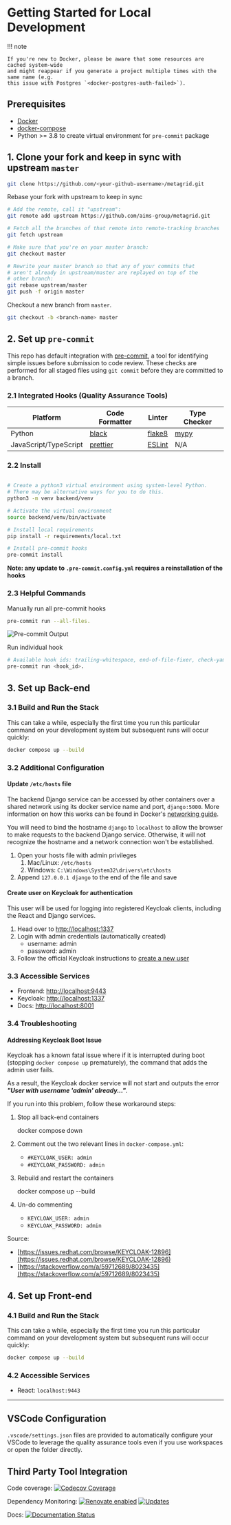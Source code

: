 # Getting Started for Local Development

!!! note

    If you're new to Docker, please be aware that some resources are cached system-wide
    and might reappear if you generate a project multiple times with the same name (e.g.
    this issue with Postgres `<docker-postgres-auth-failed>`).

## Prerequisites

- [Docker](https://docs.docker.com/get-docker/)
- [docker-compose](https://docs.docker.com/compose/install/)
- Python >= 3.8 to create virtual environment for `pre-commit` package

## 1. Clone your fork and keep in sync with upstream `master`

```bash
git clone https://github.com/<your-github-username>/metagrid.git
```

Rebase your fork with upstream to keep in sync

```bash
# Add the remote, call it "upstream":
git remote add upstream https://github.com/aims-group/metagrid.git

# Fetch all the branches of that remote into remote-tracking branches
git fetch upstream

# Make sure that you're on your master branch:
git checkout master

# Rewrite your master branch so that any of your commits that
# aren't already in upstream/master are replayed on top of the
# other branch:
git rebase upstream/master
git push -f origin master
```

Checkout a new branch from `master`.

```bash
git checkout -b <branch-name> master
```

## 2. Set up `pre-commit`

This repo has default integration with [pre-commit](https://pre-commit.com/), a tool for identifying simple issues before submission to code review. These checks are performed for all staged files using `git commit` before they are committed to a branch.

### 2.1 Integrated Hooks (Quality Assurance Tools)

| Platform              | Code Formatter                                   | Linter                                           | Type Checker                  |
| --------------------- | ------------------------------------------------ | ------------------------------------------------ | ----------------------------- |
| Python                | [black](https://black.readthedocs.io/en/stable/) | [flake8](https://github.com/PyCQA/flake8#flake8) | [mypy](http://mypy-lang.org/) |
| JavaScript/TypeScript | [prettier](https://prettier.io/)                 | [ESLint](https://eslint.org/)                    | N/A                           |

### 2.2 Install

```bash

# Create a python3 virtual environment using system-level Python.
# There may be alternative ways for you to do this.
python3 -m venv backend/venv

# Activate the virtual environment
source backend/venv/bin/activate

# Install local requirements
pip install -r requirements/local.txt

# Install pre-commit hooks
pre-commit install
```

**Note: any update to `.pre-commit.config.yml` requires a reinstallation of the hooks**

### 2.3 Helpful Commands

Manually run all pre-commit hooks

```bash
pre-commit run --all-files.
```

![Pre-commit Output](../images/pre-commit-passing.png)

Run individual hook

```bash
# Available hook ids: trailing-whitespace, end-of-file-fixer, check-yaml, black, isort, flake8, mypy
pre-commit run <hook_id>.
```

## 3. Set up Back-end

### 3.1 Build and Run the Stack

This can take a while, especially the first time you run this particular command on your development system but subsequent runs will occur quickly:

```bash
docker compose up --build
```

### 3.2 Additional Configuration

#### Update `/etc/hosts` file

The backend Django service can be accessed by other containers over a shared network using its docker service name and port, `django:5000`. More information on how this works can be found in Docker's [networking guide](https://docs.docker.com/compose/networking/).

You will need to bind the hostname `django` to `localhost` to allow the browser to make requests to the backend Django service. Otherwise, it will not recognize the hostname and a network connection won't be established.

1. Open your hosts file with admin privileges
   1. Mac/Linux: `/etc/hosts`
   2. Windows: `C:\Windows\System32\drivers\etc\hosts`
2. Append `127.0.0.1 django` to the end of the file and save

#### Create user on Keycloak for authentication

This user will be used for logging into registered Keycloak clients, including the React and Django services.

1. Head over to <http://localhost:1337>
2. Login with admin credentials (automatically created)
   - username: admin
   - password: admin
3. Follow the official Keycloak instructions to [create a new user](https://www.keycloak.org/docs/latest/getting_started/#creating-a-user)

### 3.3 Accessible Services

- Frontend: <http://localhost:9443>
- Keycloak: <http://localhost:1337>
- Docs: <http://localhost:8001>

### 3.4 Troubleshooting

#### Addressing Keycloak Boot Issue

Keycloak has a known fatal issue where if it is interrupted during boot (stopping `docker compose up` prematurely), the command that adds the admin user fails.

As a result, the Keycloak docker service will not start and outputs the error **_"User with username 'admin' already..."_**.

If you run into this problem, follow these workaround steps:

1. Stop all back-end containers

      docker compose down

2. Comment out the two relevant lines in `docker-compose.yml`:

   - `#KEYCLOAK_USER: admin`
   - `#KEYCLOAK_PASSWORD: admin`

3. Rebuild and restart the containers

      docker compose up --build

4. Un-do commenting
   - `KEYCLOAK_USER: admin`
   - `KEYCLOAK_PASSWORD: admin`

Source:

- [https://issues.redhat.com/browse/KEYCLOAK-12896](https://issues.redhat.com/browse/KEYCLOAK-12896)
- [https://stackoverflow.com/a/59712689/8023435](https://stackoverflow.com/a/59712689/8023435)

## 4. Set up Front-end

### 4.1 Build and Run the Stack

This can take a while, especially the first time you run this particular command on your development system but subsequent runs will occur quickly:

```bash
docker compose up --build
```

### 4.2 Accessible Services

- React: `localhost:9443`

---

## VSCode Configuration

`.vscode/settings.json` files are provided to automatically configure your VSCode to leverage the quality assurance tools even if you use workspaces or open the folder directly.

## Third Party Tool Integration

Code coverage: [![Codecov Coverage](https://codecov.io/gh/aims-group/metagrid/branch/master/graph/badge.svg)](https://codecov.io/gh/aims-group/metagrid/)

Dependency Monitoring: [![Renovate enabled](https://img.shields.io/badge/renovate-enabled-brightgreen.svg)](https://renovatebot.com/) [![Updates](https://pyup.io/repos/github/aims-group/metagrid/shield.svg)](https://pyup.io/repos/github/aims-group/metagrid/)

Docs: [![Documentation Status](https://readthedocs.org/projects/metagrid/badge/?version=latest)](https://metagrid.readthedocs.io/en/latest/?badge=latest)

